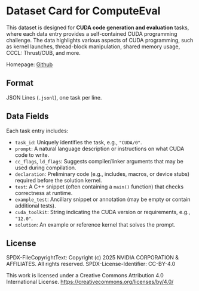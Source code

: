 # Dataset Card for ComputeEval

This dataset is designed for **CUDA code generation and evaluation** tasks, where each data entry provides a self-contained CUDA programming challenge. The data highlights various aspects of CUDA programming, such as kernel launches, thread-block manipulation, shared memory usage, CCCL: Thrust/CUB, and more.

Homepage: [Github](https://github.com/NVIDIA/compute-eval)

## Format

JSON Lines (`.jsonl`), one task per line.

## Data Fields

Each task entry includes:

- `task_id`: Uniquely identifies the task, e.g., `"CUDA/0"`.
- `prompt`: A natural language description or instructions on what CUDA code to write.
- `cc_flags`, `ld_flags`: Suggests compiler/linker arguments that may be used during compilation.
- `declaration`: Preliminary code (e.g., includes, macros, or device stubs) required before the solution kernel.
- `test`: A C++ snippet (often containing a `main()` function) that checks correctness at runtime.
- `example_test`: Ancillary snippet or annotation (may be empty or contain additional tests).
- `cuda_toolkit`: String indicating the CUDA version or requirements, e.g., `"12.0"`.
- `solution`: An example or reference kernel that solves the prompt.

## License

SPDX-FileCopyrightText: Copyright (c) 2025 NVIDIA CORPORATION & AFFILIATES. All rights reserved.
SPDX-License-Identifier: CC-BY-4.0

This work is licensed under a Creative Commons Attribution 4.0 International License. https://creativecommons.org/licenses/by/4.0/
